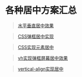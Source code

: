 <!--
 * @Description: 各种居中方案汇总
 * @Date: 2019-08-10 01:46:28
 * @LastEditors: phoebus
 * @LastEditTime: 2019-08-13 16:02:15
 -->
# 各种居中方案汇总

> [水平垂直居中效果](知识笔记/大前端/基础/CSS/布局/居中效果/水平垂直居中效果/居中效果.md)

> [CSS弹框居中实现](知识笔记/大前端/基础/CSS/布局/居中效果/CSS弹框居中实现.md)

> [CSS实现元素居中](知识笔记/大前端/基础/CSS/布局/居中效果/CSS实现元素居中.md)

> [vh实现弹框屏幕居中效果](知识笔记/大前端/基础/CSS/布局/居中效果/vh实现弹框屏幕居中效果.md)

> [vertical-align实现居中](知识笔记/大前端/基础/CSS/布局/居中效果/vertical-align实现居中.md)

